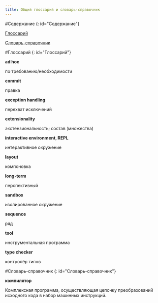 ```yaml
---
title: Общий глоссарий и словарь-справочник
---
```


#Содержание
{: id="Содержание"}

[Глоссарий](#Глоссарий)

[Словарь-справочник](#Словарь-справочник)

#Глоссарий
{: id="Глоссарий"}

**ad hoc**

по требованию/необходимости

**commit**

правка

**exception handling**

перехват исключений

**extensionality**

экстензиональность; состав (множества)

**interactive environment, REPL**

интерактивное окружение

**layout**

компоновка

**long-term**

перспективный

**sandbox**

изолированное окружение

**sequence**

ряд

**tool**

инструментальная программа

**type checker**

контролёр типов

#Словарь-справочник
{: id="Словарь-справочник"}

**компилятор**

Комплексная программа, осуществляющая цепочку преобразований исходного кода в набор машинных инструкций.
